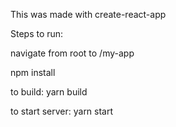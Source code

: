 This was made with create-react-app

Steps to run:

navigate from root to /my-app

npm install

to build: yarn build

to start server: yarn start
